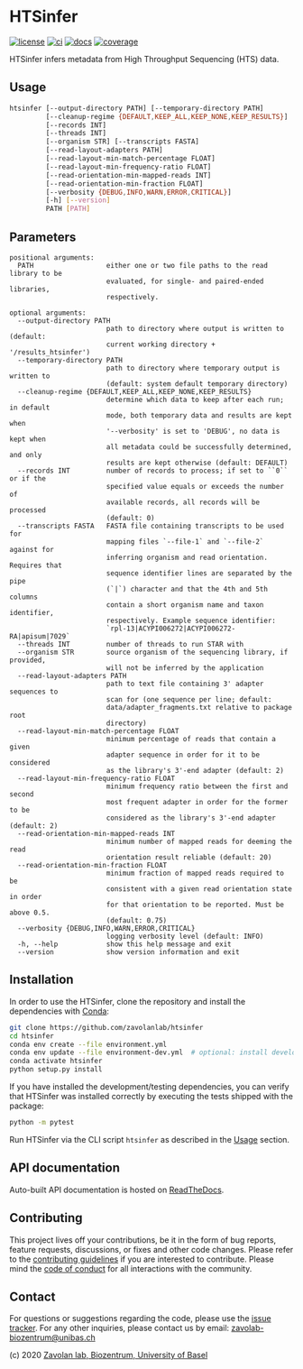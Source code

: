 # HTSinfer

[![license][badge-license]][badge-url-license]
[![ci][badge-ci]][badge-url-ci]
[![docs][badge-docs]][badge-url-docs]
[![coverage][badge-coverage]][badge-url-coverage]

HTSinfer infers metadata from High Throughput Sequencing (HTS) data.

## Usage

```sh
htsinfer [--output-directory PATH] [--temporary-directory PATH]
         [--cleanup-regime {DEFAULT,KEEP_ALL,KEEP_NONE,KEEP_RESULTS}]
         [--records INT]
         [--threads INT]
         [--organism STR] [--transcripts FASTA]
         [--read-layout-adapters PATH]
         [--read-layout-min-match-percentage FLOAT]
         [--read-layout-min-frequency-ratio FLOAT]
         [--read-orientation-min-mapped-reads INT]
         [--read-orientation-min-fraction FLOAT]
         [--verbosity {DEBUG,INFO,WARN,ERROR,CRITICAL}]
         [-h] [--version]
         PATH [PATH]
```

## Parameters

```console
positional arguments:
  PATH                  either one or two file paths to the read library to be
                        evaluated, for single- and paired-ended libraries,
                        respectively.

optional arguments:
  --output-directory PATH
                        path to directory where output is written to (default:
                        current working directory + '/results_htsinfer')
  --temporary-directory PATH
                        path to directory where temporary output is written to
                        (default: system default temporary directory)
  --cleanup-regime {DEFAULT,KEEP_ALL,KEEP_NONE,KEEP_RESULTS}
                        determine which data to keep after each run; in default
                        mode, both temporary data and results are kept when
                        '--verbosity' is set to 'DEBUG', no data is kept when
                        all metadata could be successfully determined, and only
                        results are kept otherwise (default: DEFAULT)
  --records INT         number of records to process; if set to ``0`` or if the
                        specified value equals or exceeds the number of
                        available records, all records will be processed
                        (default: 0)
  --transcripts FASTA   FASTA file containing transcripts to be used for
                        mapping files `--file-1` and `--file-2` against for
                        inferring organism and read orientation. Requires that
                        sequence identifier lines are separated by the pipe
                        (`|`) character and that the 4th and 5th columns
                        contain a short organism name and taxon identifier,
                        respectively. Example sequence identifier:
                        `rpl-13|ACYPI006272|ACYPI006272-RA|apisum|7029`
  --threads INT         number of threads to run STAR with
  --organism STR        source organism of the sequencing library, if provided, 
                        will not be inferred by the application
  --read-layout-adapters PATH
                        path to text file containing 3' adapter sequences to
                        scan for (one sequence per line; default:
                        data/adapter_fragments.txt relative to package root
                        directory)
  --read-layout-min-match-percentage FLOAT
                        minimum percentage of reads that contain a given
                        adapter sequence in order for it to be considered
                        as the library's 3'-end adapter (default: 2)
  --read-layout-min-frequency-ratio FLOAT
                        minimum frequency ratio between the first and second
                        most frequent adapter in order for the former to be
                        considered as the library's 3'-end adapter (default: 2)
  --read-orientation-min-mapped-reads INT
                        minimum number of mapped reads for deeming the read
                        orientation result reliable (default: 20)
  --read-orientation-min-fraction FLOAT
                        minimum fraction of mapped reads required to be
                        consistent with a given read orientation state in order
                        for that orientation to be reported. Must be above 0.5.
                        (default: 0.75)
  --verbosity {DEBUG,INFO,WARN,ERROR,CRITICAL}
                        logging verbosity level (default: INFO)
  -h, --help            show this help message and exit
  --version             show version information and exit
```

## Installation

In order to use the HTSinfer, clone the repository and install the
dependencies with [Conda][conda]:

```sh
git clone https://github.com/zavolanlab/htsinfer
cd htsinfer
conda env create --file environment.yml
conda env update --file environment-dev.yml  # optional: install development/testing dependencies
conda activate htsinfer
python setup.py install
```

If you have installed the development/testing dependencies, you can verify
that HTSinfer was installed correctly by executing the tests shipped with
the package:

```sh
python -m pytest
```

Run HTSinfer via the CLI script `htsinfer` as described in the [Usage](#Usage)
section.

## API documentation

Auto-built API documentation is hosted on [ReadTheDocs][badge-url-docs].

## Contributing

This project lives off your contributions, be it in the form of bug reports,
feature requests, discussions, or fixes and other code changes. Please refer
to the [contributing guidelines](CONTRIBUTING.md) if you are interested to
contribute. Please mind the [code of conduct](CODE_OF_CONDUCT.md) for all
interactions with the community.

## Contact

For questions or suggestions regarding the code, please use the
[issue tracker][issue-tracker]. For any other inquiries, please contact us
by email: <zavolab-biozentrum@unibas.ch>

(c) 2020 [Zavolan lab, Biozentrum, University of Basel][contact]

[badge-ci]: <https://travis-ci.com/zavolanlab/htsinfer.svg?branch=master>
[badge-coverage]: <https://img.shields.io/coveralls/github/zavolanlab/htsinfer/master>
[badge-docs]: <https://readthedocs.org/projects/htsinfer/badge/?version=latest>
[badge-license]: <https://img.shields.io/badge/license-Apache%202.0-blue.svg>
[badge-url-ci]: <https://travis-ci.com/zavolanlab/htsinfer>
[badge-url-coverage]: <https://coveralls.io/github/zavolanlab/htsinfer>
[badge-url-docs]: <https://htsinfer.readthedocs.io/en/latest/?badge=latest>
[badge-url-license]: <http://www.apache.org/licenses/LICENSE-2.0>
[conda]: <https://docs.conda.io/en/latest/miniconda.html>
[contact]: <https://zavolan.biozentrum.unibas.ch/>
[issue-tracker]: <https://github.com/zavolanlab/htsinfer/issues>
